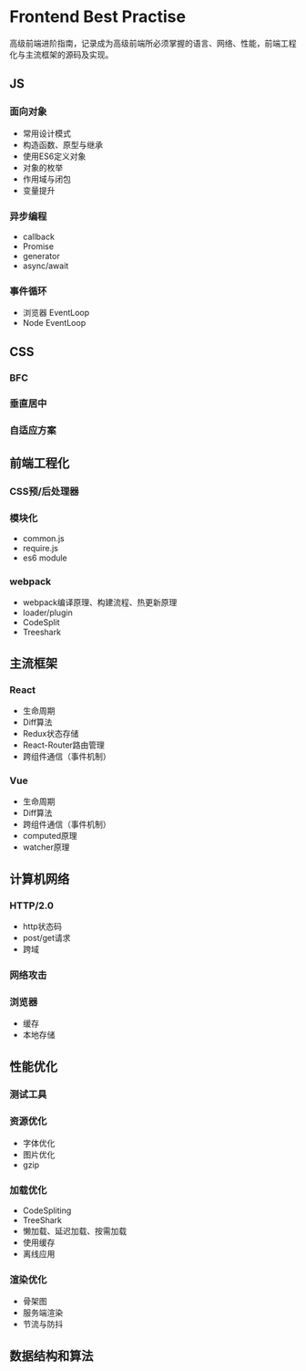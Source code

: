 # Frontend Best Practise
高级前端进阶指南，记录成为高级前端所必须掌握的语言、网络、性能，前端工程化与主流框架的源码及实现。

## JS
### 面向对象
- 常用设计模式
- 构造函数、原型与继承
- 使用ES6定义对象
- 对象的枚举
- 作用域与闭包
- 变量提升
### 异步编程
- callback
- Promise
- generator
- async/await
### 事件循环
- 浏览器 EventLoop
- Node EventLoop


## CSS
### BFC
### 垂直居中
### 自适应方案

## 前端工程化
### CSS预/后处理器
### 模块化
- common.js
- require.js
- es6 module
### webpack
- webpack编译原理、构建流程、热更新原理
- loader/plugin
- CodeSplit
- Treeshark

## 主流框架
### React
- 生命周期
- Diff算法
- Redux状态存储
- React-Router路由管理
- 跨组件通信（事件机制）

### Vue
- 生命周期
- Diff算法
- 跨组件通信（事件机制）
- computed原理
- watcher原理


## 计算机网络
### HTTP/2.0
- http状态码
- post/get请求
- 跨域
### 网络攻击
### 浏览器
- 缓存
- 本地存储

## 性能优化
### 测试工具
### 资源优化
- 字体优化
- 图片优化
- gzip
### 加载优化
- CodeSpliting
- TreeShark
- 懒加载、延迟加载、按需加载
- 使用缓存
- 离线应用
### 渲染优化
- 骨架图
- 服务端渲染
- 节流与防抖


## 数据结构和算法
